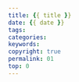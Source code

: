 ```yaml
---
title: {{ title }}
date: {{ date }}
tags:
categories: 
keywords: 
copyright: true
permalink: 01
top: 0
---
```

